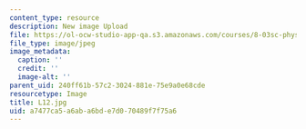```yaml
---
content_type: resource
description: New image Upload
file: https://ol-ocw-studio-app-qa.s3.amazonaws.com/courses/8-03sc-physics-iii-vibrations-and-waves-fall-2016/a7477ca5a6aba6bde7d070489f7f75a6_L12.jpg
file_type: image/jpeg
image_metadata:
  caption: ''
  credit: ''
  image-alt: ''
parent_uid: 240ff61b-57c2-3024-881e-75e9a0e68cde
resourcetype: Image
title: L12.jpg
uid: a7477ca5-a6ab-a6bd-e7d0-70489f7f75a6
---
```

